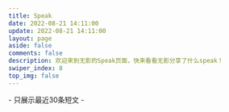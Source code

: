 ```yaml
---
title: Speak
date: 2022-08-21 14:11:00
update: 2022-08-21 14:11:00
layout: page
aside: false
comments: false
description: 欢迎来到无影的Speak页面，快来看看无影分享了什么speak！
swiper_index: 8
top_img: false
--- 
```

<script>
!function(e,t){"object"==typeof exports&&"undefined"!=typeof module?t(exports):"function"==typeof define&&define.amd?define(["exports"],t):t((e=e||self).timeago={})}(this,function(e){"use strict";var r=["second","minute","hour","day","week","month","year"];var a=["秒","分钟","小时","天","周","个月","年"];function t(e,t){n[e]=t}function i(e){return n[e]||n.en_US}var n={},f=[60,60,24,7,365/7/12,12];function o(e){return e instanceof Date?e:!isNaN(e)||/^\d+$/.test(e)?new Date(parseInt(e)):(e=(e||"").trim().replace(/\.\d+/,"").replace(/-/,"/").replace(/-/,"/").replace(/(\d)T(\d)/,"$1 $2").replace(/Z/," UTC").replace(/([+-]\d\d):?(\d\d)/," $1$2"),new Date(e))}function d(e,t){for(var n=e<0?1:0,r=e=Math.abs(e),a=0;e>=f[a]&&a<f.length;a++)e/=f[a];return(0===(a*=2)?9:1)<(e=Math.floor(e))&&(a+=1),t(e,a,r)[n].replace("%s",e.toString())}function l(e,t){return((t?o(t):new Date)-o(e))/1e3}var s="timeago-id";function h(e){return parseInt(e.getAttribute(s))}var p={},v=function(e){clearTimeout(e),delete p[e]};function m(e,t,n,r){v(h(e));var a=r.relativeDate,i=r.minInterval,o=l(t,a);e.innerText=d(o,n);var u,c=setTimeout(function(){m(e,t,n,r)},Math.min(1e3*Math.max(function(e){for(var t=1,n=0,r=Math.abs(e);e>=f[n]&&n<f.length;n++)e/=f[n],t*=f[n];return r=(r%=t)?t-r:t,Math.ceil(r)}(o),i||1),2147483647));p[c]=0,u=c,e.setAttribute(s,u)}t("en_US",function(e,t){if(0===t)return["just now","right now"];var n=r[Math.floor(t/2)];return 1<e&&(n+="s"),[e+" "+n+" ago","in "+e+" "+n]}),t("zh_CN",function(e,t){if(0===t)return["刚刚","片刻后"];var n=a[~~(t/2)];return[e+" "+n+"前",e+" "+n+"后"]}),e.cancel=function(e){e?v(h(e)):Object.keys(p).forEach(v)},e.format=function(e,t,n){return d(l(e,n&&n.relativeDate),i(t))},e.register=t,e.render=function(e,t,n){var r=e.length?e:[e];return r.forEach(function(e){m(e,e.getAttribute("datetime"),i(t),n||{})}),r},Object.defineProperty(e,"__esModule",{value:!0})});    
var Url = 'https://bbapi.chuckle.top/api/ispeak?author=62dfff698999529f10b18d03&pageSize=30'
var items = []

// 获取数据
function getNew() {
    fetch(Url).then(res => res.json()).then((res) => {
        items = res.data.items
    }).then(() => {
        bb();
    })
}

// 渲染数据
function bb() {
    let bb = document.getElementById('bibi')
    if (items.length == 30) {
        document.querySelector('.limit').style.display = 'block'
    }

    items.forEach((item) => {
        let d = new Date(item.createdAt)
        let date = d.getFullYear() + '/' + (d.getMonth() + 1) + '/' + d.getDate() + ' ' + d.getHours() + ':' + d.getMinutes() + ':' + d.getSeconds()
        let dataTime = timeago.format(date, 'zh_CN');

        bb.innerHTML += '<div class="bb-box"><div class="bb-content">' + contentFormat(item.content) + '</div><div class="bb-bottom"><span class="time">' + dataTime + '</span> <span style="margin-left:5px;"><i class="fa-solid fa-tag"></i> ' + item.tag.name
    })
    var x = document.getElementById("bbcontainer");
    if (x != null)
    x.remove();
}

function contentToText(s) {
    let br = /<\/*br>|[\s\uFEFF\xA0]+/g;
    let re_forimg = /<img(.*?)src=[\"|\']?(.*?)[\"|\']?(.*?)>|!\[(.*?)\]\((.*?)\)/g;
    let getImgUrl = /(http(.*).[jpg|png|gif])/g;
    let ls = s.match(getImgUrl)
    s = s.replace(re_forimg, '')
    s = s.replaceAll(br, '')

    let text = ''
    if (ls) {
        ls.forEach((e) => {
            text += '[图片]'
        })
    }
    s += text
    console.log(s);
    return s
}

// content格式化
function contentFormat(s) {
    let br = /<\/*br>|^[\s\uFEFF\xA0]+|[\s\uFEFF\xA0]+$/g;
    let re_forimg = /<img(.*?)src=[\"|\']?(.*?)[\"|\']?(.*?)>|!\[(.*?)\]\((.*?)\)/g;
    let getImgUrl = /(http(.*).[jpg|png|gif])/g;
    let ls = s.match(getImgUrl)
    s = s.replace(re_forimg, '')
    s = s.replace(br, '')

    let html = '<br>'
    if (ls) {
        ls.forEach((e) => {
            html += '<a href="' + e + '" target="_blank" data-fancybox="group" class="fancybox"><img src="' + e + '"></a>'
        })
    }
    s += html
    return s
}
getNew();
</script>

<div id="bibi"></div>

<div class="limit">- 只展示最近30条短文 -</div>
<link rel="stylesheet" href="/css/bbtalk.css">
<script src="/js/timeago.min.js"></script>     
